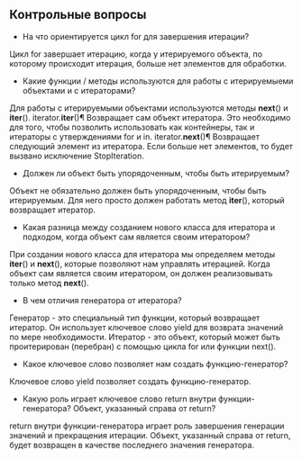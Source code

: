 ## Контрольные вопросы

- На что ориентируется цикл for для завершения итерации?

Цикл for завершает итерацию, когда у итерируемого объекта, по которому происходит итерация, больше нет элементов для обработки.

- Какие функции / методы используются для работы с итерируемыеми объектами и с итераторами?

Для работы с итерируемыми объектами используются методы __next__() и __iter__().
iterator.__iter__()¶
Возвращает сам объект итератора. Это необходимо для того, чтобы позволить использовать как контейнеры, так и итераторы с утверждениями for и in.
iterator.__next__()¶
Возвращает следующий элемент из итератора. Если больше нет элементов, то будет вызвано исключение StopIteration.
 
- Должен ли объект быть упорядоченным, чтобы быть итерируемым?

Объект не обязательно должен быть упорядоченным, чтобы быть итерируемым. Для него просто должен работать метод __iter__(), который возвращает итератор.

- Какая разница между созданием нового класса для итератора и подходом, когда объект сам является своим итератором?

При создании нового класса для итератора мы определяем методы __iter__() и __next__(), которые позволяют нам управлять итерацией. Когда объект сам является своим итератором, он должен реализовывать только метод __next__().

- В чем отличия генератора от итератора?

Генератор - это специальный тип функции, который возвращает итератор. Он использует ключевое слово yield для возврата значений по мере необходимости. Итератор - это объект, который может быть проитерирован (перебран) с помощью цикла for или функции next().

- Какое ключевое слово позволяет нам создать функцию-генератор?

Ключевое слово yield позволяет создать функцию-генератор.

- Какую роль играет ключевое слово return внутри функции-генератора? Объект, указанный справа от return?

return внутри функции-генератора играет роль завершения генерации значений и прекращения итерации. Объект, указанный справа от return, будет возвращен в качестве последнего значения генератора.
